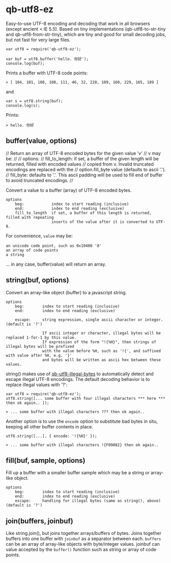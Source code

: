 # qb-utf8-ez

Easy-to-use UTF-8 encoding and decoding that work in all browsers (except ancient < IE 5.5).
Based on tiny implementations (qb-utf8-to-str-tiny and qb-utf8-from-str-tiny), which are
tiny and good for small decoding jobs, but not fast for very large files.

    var utf8 = require('qb-utf8-ez');
    
    var buf = utf8.buffer('hello. 你好');
    console.log(buf);
    
Prints a buffer with UTF-8 code points:

    > [ 104, 101, 108, 108, 111, 46, 32, 228, 189, 160, 229, 165, 189 ]
    
and

    var s = utf8.string(buf);
    console.log(s);
    
Prints:

    > hello. 你好

## buffer(value, options)

// Return an array of UTF-8 encoded bytes for the given value 'v'
// v may be:
//
// options:
//      fill_to_length: <integer> if set, a buffer of the given length will be returned, filled with encoded values
//                                copied from v.  Invalid truncated encodings are replaced with the
//                                option.fill_byte value (defaults to ascii '.').
//      fill_byte: <string>       defaults to '.'.  This ascii padding will be used to fill end of buffer to avoid truncated encodings.
//

Convert a value to a buffer (array) of UTF-8 encoded bytes.  

    options
        beg:            index to start reading (inclusive)
        end:            index to end reading (exclusive)
        fill_to_length  if set, a buffer of this length is returned, filled with repeating
                        inserts of the value after it is converted to UTF-8.

For convenience, <code>value</code> may be:

    an unicode code point, such as 0x10400 '𐐀'
    an array of code points
    a string

... in any case, buffer(value) will return an array.
    
## string(buf, options)

Convert an array-like object (buffer) to a javascript string.  

    options
        beg:        index to start reading (inclusive)
        end:        index to end reading (exclusive)
        
        escape:     string expression, single ascii character or integer.  (default is '?')
        
                    If ascii integer or character, illegal bytes will be replaced 1-for-1 by this value. 
                    If expression of the form "!{%H}", then strings of illegal bytes will be prefixed 
                    with the value before %H, such as '!{', and suffixed with value after %H, e.g. '}'
                    and bytes will be written as ascii hex between these values.

string() makes use of [qb-utf8-illegal-bytes](https://github.com/quicbit-js/qb-utf8-illegal-bytes)
to automatically detect and escape illegal UTF-8 encodings.  The default decoding behavior
is to replace illegal values with '?':

    var utf8 = require('qb-utf8-ez');
    utf8.string([... some buffer with four illegal characters *** here *** then ok again.. ]);

    > ... some buffer with illegal characters ??? then ok again.. 

Another option is to use the <code>encode</code> option to substitute bad bytes in situ, keeping
all other buffer contents in place.

    utf8.string([...], { encode: '!{%H}' });
    
    > ... some buffer with illegal characters !{F09082} then ok again.. 

## fill(buf, sample, options)

Fill up a buffer with a smaller buffer sample which may be a string or array-like object.

    options
        beg:        index to start reading (inclusive)
        end:        index to end reading (exclusive)
        escape:     handling for illegal bytes (same as string(), above) (default is '?')
        
## join(buffers, joinbuf)

Like string.join(), but joins together arrays/buffers of bytes.  Joins together buffers
into one buffer with <code>joinbuf</code> as a separator between each.
<code>buffers</code> can
be an array of array-like objects with byte/integer values.  joinbuf can value accepted
by the <code>buffer()</code> function such as string or array of code points.


